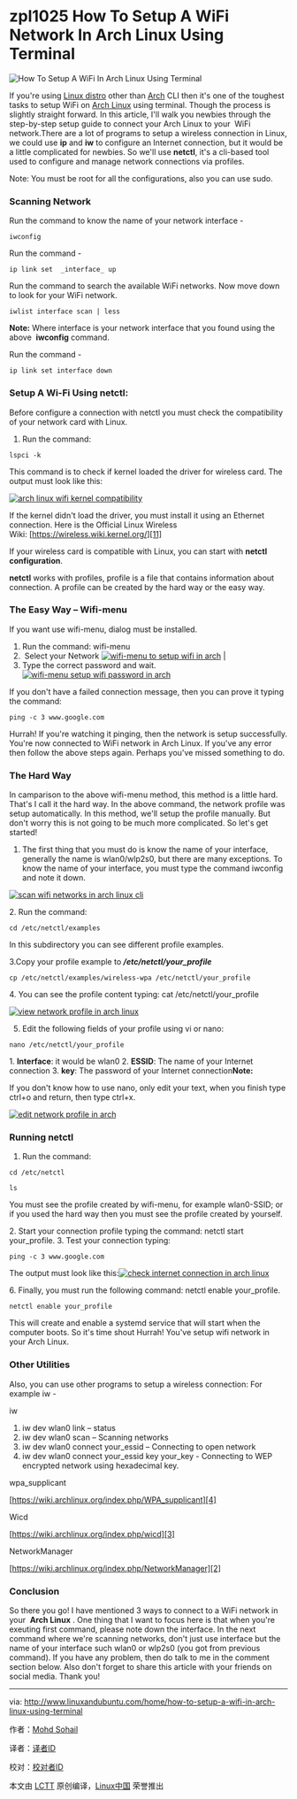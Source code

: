 zpl1025
How To Setup A WiFi Network In Arch Linux Using Terminal
===

![How To Setup A WiFi In Arch Linux Using Terminal﻿](http://www.linuxandubuntu.com/uploads/2/1/1/5/21152474/how-to-connect-to-wifi-in-arch-linux-cli_orig.jpg)

If you're using [Linux distro][16] other than [Arch][15] CLI then it's one of the toughest tasks to setup WiFi on [Arch Linux][14] using terminal. Though the process is slightly straight forward. In this article, I'll walk you newbies through the step-by-step setup guide to connect your Arch Linux to your  WiFi network.There are a lot of programs to setup a wireless connection in Linux, we could use **ip** and **iw** to configure an Internet connection, but it would be a little complicated for newbies. So we'll use **netctl**, it's a cli-based tool used to configure and manage network connections via profiles.

Note: You must be root for all the configurations, also you can use sudo.

### Scanning Network

Run the command to know the name of your network interface -

```
iwconfig
```

Run the command - 

```
ip link set  _interface_ up
```

Run the command to search the available WiFi networks. Now move down to look for your WiFi network.

```
iwlist interface scan | less
```

**Note:** Where interface is your network interface that you found using the above  **iwconfig** command.

Run the command -

```
ip link set interface down
```

### Setup A Wi-Fi Using netctl:

Before configure a connection with netctl you must check the compatibility of your network card with Linux.

1.  Run the command:

```
lspci -k
```

This command is to check if kernel loaded the driver for wireless card. The output must look like this:

[![arch linux wifi kernel compatibility ](http://www.linuxandubuntu.com/uploads/2/1/1/5/21152474/arch-wifi-find-kernel-compatibility_orig.png)][12]

If the kernel didn't load the driver, you must install it using an Ethernet connection. Here is the Official Linux Wireless Wiki: [https://wireless.wiki.kernel.org/][11]

If your wireless card is compatible with Linux, you can start with **netctl configuration**.

**netctl** works with profiles, profile is a file that contains information about connection. A profile can be created by the hard way or the easy way.

### The Easy Way – Wifi-menu

If you want use wifi-menu, dialog must be installed.

1. Run the command: wifi-menu
2.  Select your Network
  [![wifi-menu to setup wifi in arch](http://www.linuxandubuntu.com/uploads/2/1/1/5/21152474/wifi-menu-to-setup-wifi-in-arch_orig.png)][1] |
3. Type the correct password and wait.
  [![wifi-menu setup wifi password in arch](http://www.linuxandubuntu.com/uploads/2/1/1/5/21152474/wifi-menu-type-wifi-password-in-arch.png?605)][9]

If you don't have a failed connection message, then you can prove it typing the command:

```
ping -c 3 www.google.com
```

Hurrah! If you're watching it pinging, then the network is setup successfully. You're now connected to WiFi network in Arch Linux. If you've any error then follow the above steps again. Perhaps you've missed something to do.

### The Hard Way

In camparison to the above wifi-menu method, this method is a little hard. That's I call it the hard way. In the above command, the network profile was setup automatically. In this method, we'll setup the profile manually. But don't worry this is not going to be much more complicated. So let's get started!

1.  The first thing that you must do is know the name of your interface, generally the name is wlan0/wlp2s0, but there are many exceptions. To know the name of your interface, you must type the command iwconfig and note it down.

  [![scan wifi networks in arch linux cli](http://www.linuxandubuntu.com/uploads/2/1/1/5/21152474/scan-wifi-networks-in-arch-linux-cli_orig.png)][8]      

2. Run the command:

  ```
  cd /etc/netctl/examples
  ```

  In this subdirectory you can see different profile examples.

3.Copy your profile example to **_/etc/netctl/your_profile_**

```
cp /etc/netctl/examples/wireless-wpa /etc/netctl/your_profile
```

4. You can see the profile content typing: cat /etc/netctl/your_profile

[![view network profile in arch linux](http://www.linuxandubuntu.com/uploads/2/1/1/5/21152474/view-network-profile-in-arch-linux_orig.png)][7]

5. Edit the following fields of your profile using vi or nano:

```
nano /etc/netctl/your_profile
```

1. **Interface**: it would be wlan0
2. **ESSID**: The name of your Internet connection
3. **key**: The password of your Internet connection**Note:** 

If you don't know how to use nano, only edit your text, when you finish type ctrl+o and return, then type ctrl+x.

[![edit network profile in arch](http://www.linuxandubuntu.com/uploads/2/1/1/5/21152474/edit-network-profile-in-arch_orig.png)][6]

### Running netctl

1. Run the command:

```
cd /etc/netctl

ls
```

  You must see the profile created by wifi-menu, for example wlan0-SSID; or if you used the hard way then you must see the profile created by yourself.

2. Start your connection profile typing the command: netctl start your_profile.
3. Test your connection typing:

```
ping -c 3 www.google.com
```

  The output must look like this:[![check internet connection in arch linux](http://www.linuxandubuntu.com/uploads/2/1/1/5/21152474/check-internet-connection-in-arch-linux_orig.png)][5]       

6. Finally, you must run the following command: netctl enable your_profile. 

```
netctl enable your_profile
```

This will create and enable a systemd service that will start when the computer boots. So it's time shout Hurrah! You've setup wifi network in your Arch Linux.

### Other Utilities

Also, you can use other programs to setup a wireless connection: For example iw -

iw

1.  iw dev wlan0 link – status
2.  iw dev wlan0 scan – Scanning networks
3.  iw dev wlan0 connect your_essid – Connecting to open network
4.  iw dev wlan0 connect your_essid key your_key - Connecting to WEP encrypted network using hexadecimal key.

wpa_supplicant

[https://wiki.archlinux.org/index.php/WPA_supplicant][4]

Wicd

[https://wiki.archlinux.org/index.php/wicd][3]

NetworkManager

[https://wiki.archlinux.org/index.php/NetworkManager][2]

### Conclusion

So there you go! I have mentioned 3 ways to connect to a WiFi network in your  **Arch Linux** . One thing that I want to focus here is that when you're exeuting first command, please note down the interface. In the next command where we're scanning networks, don't just use interface but the name of your interface such wlan0 or wlp2s0 (you got from previous command). If you have any problem, then do talk to me in the comment section below. Also don't forget to share this article with your friends on social media. Thank you!

--------------------------------------------------------------------------------

via: http://www.linuxandubuntu.com/home/how-to-setup-a-wifi-in-arch-linux-using-terminal

作者：[Mohd Sohail][a]

译者：[译者ID](https://github.com/译者ID)

校对：[校对者ID](https://github.com/校对者ID)

本文由 [LCTT](https://github.com/LCTT/TranslateProject) 原创编译，[Linux中国](https://linux.cn/) 荣誉推出

[a]: http://www.linuxandubuntu.com/contact-us.html
[1]:http://www.linuxandubuntu.com/uploads/2/1/1/5/21152474/wifi-menu-to-setup-wifi-in-arch_orig.png
[2]:https://wiki.archlinux.org/index.php/NetworkManager
[3]:https://wiki.archlinux.org/index.php/wicd
[4]:https://wiki.archlinux.org/index.php/WPA_supplicant
[5]:http://www.linuxandubuntu.com/uploads/2/1/1/5/21152474/check-internet-connection-in-arch-linux_orig.png
[6]:http://www.linuxandubuntu.com/uploads/2/1/1/5/21152474/edit-network-profile-in-arch_orig.png
[7]:http://www.linuxandubuntu.com/uploads/2/1/1/5/21152474/view-network-profile-in-arch-linux_orig.png
[8]:http://www.linuxandubuntu.com/uploads/2/1/1/5/21152474/scan-wifi-networks-in-arch-linux-cli_orig.png
[9]:http://www.linuxandubuntu.com/uploads/2/1/1/5/21152474/wifi-menu-type-wifi-password-in-arch_orig.png?605
[10]:http://www.linuxandubuntu.com/home/5-best-arch-linux-based-linux-distributions
[11]:https://wireless.wiki.kernel.org/
[12]:http://www.linuxandubuntu.com/uploads/2/1/1/5/21152474/arch-wifi-find-kernel-compatibility_orig.png
[13]:http://www.linuxandubuntu.com/home/arch-linux-take-your-linux-knowledge-to-next-level-review
[14]:http://www.linuxandubuntu.com/home/category/arch-linux
[15]:http://www.linuxandubuntu.com/home/arch-linux-take-your-linux-knowledge-to-next-level-review
[16]:http://linuxandubuntu.com/home/category/distros
